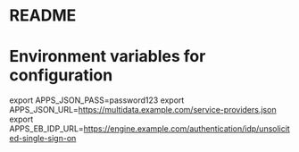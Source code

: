 # README


# Environment variables for configuration
export APPS_JSON_PASS=password123
export APPS_JSON_URL=https://multidata.example.com/service-providers.json
export APPS_EB_IDP_URL=https://engine.example.com/authentication/idp/unsolicited-single-sign-on
